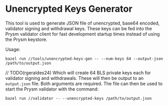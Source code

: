 # Unencrypted Keys Generator

This tool is used to generate JSON file of unencrypted, base64 encoded, validator
signing and withdrawal keys. These keys can be fed into the Prysm validator
client for fast development startup times instead of using the Prysm keystore.

Usage:

```
bazel run //tools/unencrypted-keys-gen -- --num-keys 64 --output-json /path/to/output.json
```
// TODO(rgeraldes24)
Which will create 64 BLS private keys each for validator signing and withdrawals. 
These will then be output to an `output.json` file. Both arguments are required. 
The file can then be used to start the Prysm validator with the command:

```
bazel run //validator -- --unencrypted-keys /path/to/output.json
```